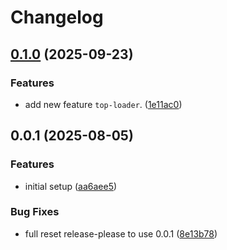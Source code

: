 # Changelog

## [0.1.0](https://github.com/rzl-zone/next-kit/compare/next-kit-v0.0.1...next-kit-v0.1.0) (2025-09-23)


### Features

* add new feature `top-loader`. ([1e11ac0](https://github.com/rzl-zone/next-kit/commit/1e11ac0bd8d0e1ae2150f6f151d0a36bd2f664ed))

## 0.0.1 (2025-08-05)


### Features

* initial setup ([aa6aee5](https://github.com/rzl-zone/next-kit/commit/aa6aee501021afa76d8e1b74400083a4dc1544a4))


### Bug Fixes

* full reset release-please to use 0.0.1 ([8e13b78](https://github.com/rzl-zone/next-kit/commit/8e13b7857be1e5e409c95f4cd4b95c10a7dffb5f))
